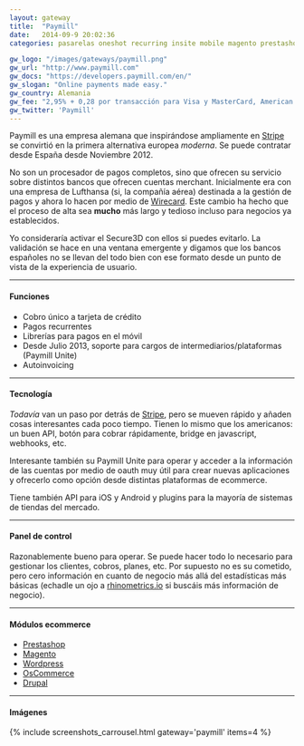 ```yaml
---
layout: gateway
title:  "Paymill"
date:   2014-09-9 20:02:36
categories: pasarelas oneshot recurring insite mobile magento prestashop woocommerce shopify

gw_logo: "/images/gateways/paymill.png"
gw_url: "http://www.paymill.com"
gw_docs: "https://developers.paymill.com/en/"
gw_slogan: "Online payments made easy."
gw_country: Alemania
gw_fee: "2,95% + 0,28 por transacción para Visa y MasterCard, American Express 3,95 + 0,28€"
gw_twitter: 'Paymill'
---
```


Paymill es una empresa alemana que inspirándose ampliamente en [Stripe](/stripe/) se convirtió en la primera alternativa europea _moderna_. Se puede contratar desde España desde Noviembre 2012.  

No son un procesador de pagos completos, sino que ofrecen su servicio sobre distintos bancos que ofrecen cuentas merchant. Inicialmente era con una empresa de Lufthansa (si, la compañía aérea) destinada a la gestión de pagos y ahora lo hacen por medio de [Wirecard](/wirecard/). Este cambio ha hecho que el proceso de alta sea **mucho** más largo y tedioso incluso para negocios ya establecidos.

Yo consideraría activar el Secure3D con ellos si puedes evitarlo. La validación se hace en una ventana emergente y digamos que los bancos españoles no se llevan del todo bien con ese formato desde un punto de vista de la experiencia de usuario.

-------------

#### Funciones

- Cobro único a tarjeta de crédito
- Pagos recurrentes
- Librerías para pagos en el móvil
- Desde Julio 2013, soporte para cargos de intermediarios/plataformas (Paymill Unite)
- Autoinvoicing

-------------

#### Tecnología

_Todavía_ van un paso por detrás de [Stripe](/stripe/), pero se mueven rápido y añaden cosas interesantes cada poco tiempo. Tienen lo mismo que los americanos: un buen API, botón para cobrar rápidamente, bridge en javascript, webhooks, etc.

Interesante también su Paymill Unite para operar y acceder a la información de las cuentas por medio de oauth muy útil para crear nuevas aplicaciones y ofrecerlo como opción desde distintas plataformas de ecommerce.

Tiene también API para iOS y Android y plugins para la mayoría de sistemas de tiendas del mercado.

-------------

#### Panel de control

Razonablemente bueno para operar. Se puede hacer todo lo necesario para gestionar los clientes, cobros, planes, etc. Por supuesto no es su cometido, pero cero información en cuanto de negocio más allá del estadísticas más básicas (echadle un ojo a [rhinometrics.io](http://rhinometrics.io) si buscáis más información de negocio). 


-------------

#### Módulos ecommerce

- [Prestashop](https://github.com/paymill/paymill-prestashop)
- [Magento](https://github.com/Paymill/Paymill-Magento)
- [Wordpress](https://wordpress.org/plugins/paymill/)
- [OsCommerce](https://github.com/paymill/paymill-oscommerce)
- [Drupal](https://drupal.org/project/commerce_paymill)

-------------

#### Imágenes

{% include screenshots_carrousel.html gateway='paymill' items=4 %}